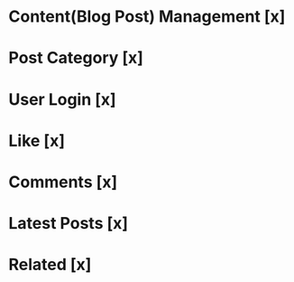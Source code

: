 <!-- Features -->
# Content(Blog Post) Management  [x]
# Post Category  [x]
# User Login  [x]
# Like   [x]
# Comments [x]
# Latest Posts [x]
# Related  [x]